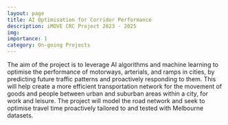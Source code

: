```yaml
---
layout: page
title: AI Optimisation for Corridor Performance
description: iMOVE CRC Project 2023 - 2025
img:
importance: 1
category: On-going Projects
---
```


The aim of the project is to leverage AI algorithms and machine learning to optimise the performance of motorways, arterials, and ramps in cities, by predicting future traffic patterns and proactively responding to them. This will help create a more efficient transportation network for the movement of goods and people between urban and suburban areas within a city, for work and leisure. The project will model the road network and seek to optimise travel time proactively tailored to and tested with Melbourne datasets.